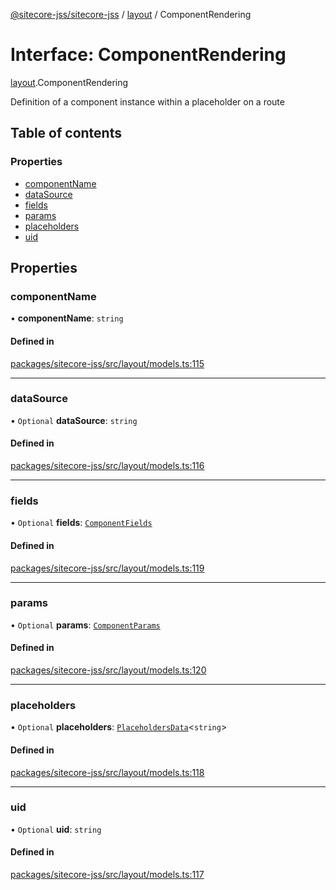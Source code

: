 [@sitecore-jss/sitecore-jss](../README.md) / [layout](../modules/layout.md) / ComponentRendering

# Interface: ComponentRendering

[layout](../modules/layout.md).ComponentRendering

Definition of a component instance within a placeholder on a route

## Table of contents

### Properties

- [componentName](layout.ComponentRendering.md#componentname)
- [dataSource](layout.ComponentRendering.md#datasource)
- [fields](layout.ComponentRendering.md#fields)
- [params](layout.ComponentRendering.md#params)
- [placeholders](layout.ComponentRendering.md#placeholders)
- [uid](layout.ComponentRendering.md#uid)

## Properties

### componentName

• **componentName**: `string`

#### Defined in

[packages/sitecore-jss/src/layout/models.ts:115](https://github.com/Sitecore/jss/blob/db53d5411/packages/sitecore-jss/src/layout/models.ts#L115)

___

### dataSource

• `Optional` **dataSource**: `string`

#### Defined in

[packages/sitecore-jss/src/layout/models.ts:116](https://github.com/Sitecore/jss/blob/db53d5411/packages/sitecore-jss/src/layout/models.ts#L116)

___

### fields

• `Optional` **fields**: [`ComponentFields`](layout.ComponentFields.md)

#### Defined in

[packages/sitecore-jss/src/layout/models.ts:119](https://github.com/Sitecore/jss/blob/db53d5411/packages/sitecore-jss/src/layout/models.ts#L119)

___

### params

• `Optional` **params**: [`ComponentParams`](layout.ComponentParams.md)

#### Defined in

[packages/sitecore-jss/src/layout/models.ts:120](https://github.com/Sitecore/jss/blob/db53d5411/packages/sitecore-jss/src/layout/models.ts#L120)

___

### placeholders

• `Optional` **placeholders**: [`PlaceholdersData`](../modules/layout.md#placeholdersdata)\<`string`\>

#### Defined in

[packages/sitecore-jss/src/layout/models.ts:118](https://github.com/Sitecore/jss/blob/db53d5411/packages/sitecore-jss/src/layout/models.ts#L118)

___

### uid

• `Optional` **uid**: `string`

#### Defined in

[packages/sitecore-jss/src/layout/models.ts:117](https://github.com/Sitecore/jss/blob/db53d5411/packages/sitecore-jss/src/layout/models.ts#L117)
